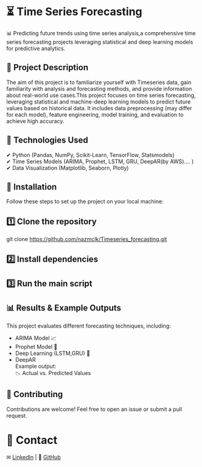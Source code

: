 # ⏳ Time Series Forecasting<br>
📊 Predicting future trends using time series analysis,a comprehensive time series forecasting projects leveraging statistical and deep learning models for predictive analytics.<br>


## 📖 Project Description<br>
The aim of this project is to familiarize yourself with Timeseries data, gain familiarity with analysis and forecasting methods, and provide information about real-world use cases.This project focuses on time series forecasting, leveraging statistical and machine-deep learning models to predict future values based on historical data. It includes data preprocessing (may differ for each model), feature engineering, model training, and evaluation to achieve high accuracy.<br>

## 🚀 Technologies Used<br>
✔ Python (Pandas, NumPy, Scikit-Learn, TensorFlow, Statsmodels)<br>
✔ Time Series Models (ARIMA, Prophet, LSTM, GRU, DeepAR(by AWS).... )<br>
✔ Data Visualization (Matplotlib, Seaborn, Plotly)<br>

## 🔧 Installation<br>
Follow these steps to set up the project on your local machine:<br>

## 1️⃣ Clone the repository<br>


git clone https://github.com/nazmclk/Timeseries_forecasting.git

## 2️⃣ Install dependencies<br>


## 3️⃣ Run the main script<br>


## 📊 Results & Example Outputs<br>
This project evaluates different forecasting techniques, including:<br>

- ARIMA Model 📈<br>
- Prophet Model 🔮<br>
- Deep Learning (LSTM,GRU) 🤖<br>
- DeepAR<br>
Example output:<br>
📉 Actual vs. Predicted Values<br>

## 🤝 Contributing<br>
Contributions are welcome! Feel free to open an issue or submit a pull request.<br>

# 📩 Contact<br>
✉ [LinkedIn](https://linkedin.com/in/nazım-çalık-) | 🔗 [GitHub](https://github.com/nazmclk/Timeseries_forecasting)










